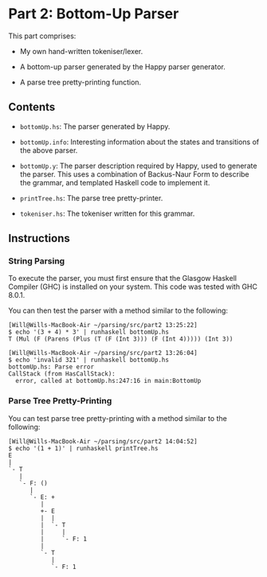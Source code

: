 # Part 2: Bottom-Up Parser

This part comprises:

* My own hand-written tokeniser/lexer.

* A bottom-up parser generated by the Happy parser generator.

* A parse tree pretty-printing function.

## Contents

* `bottomUp.hs`:   The parser generated by Happy.

* `bottomUp.info`: Interesting information about the states and transitions of
                   the above parser.

* `bottomUp.y`:    The parser description required by Happy, used to generate
                   the parser. This uses a combination of Backus-Naur Form to
                   describe the grammar, and templated Haskell code to
                   implement it.

* `printTree.hs`:  The parse tree pretty-printer.

* `tokeniser.hs`:  The tokeniser written for this grammar.

## Instructions

### String Parsing

To execute the parser, you must first ensure that the Glasgow Haskell Compiler
(GHC) is installed on your system. This code was tested with GHC 8.0.1.

You can then test the parser with a method similar to the following:

```
[Will@Wills-MacBook-Air ~/parsing/src/part2 13:25:22]
$ echo '(3 + 4) * 3' | runhaskell bottomUp.hs
T (Mul (F (Parens (Plus (T (F (Int 3))) (F (Int 4))))) (Int 3))

[Will@Wills-MacBook-Air ~/parsing/src/part2 13:26:04]
$ echo 'invalid 321' | runhaskell bottomUp.hs
bottomUp.hs: Parse error
CallStack (from HasCallStack):
  error, called at bottomUp.hs:247:16 in main:BottomUp
```

### Parse Tree Pretty-Printing

You can test parse tree pretty-printing with a method similar to the following:

```
[Will@Wills-MacBook-Air ~/parsing/src/part2 14:04:52]
$ echo '(1 + 1)' | runhaskell printTree.hs
E
|
`- T
   |
   `- F: ()
      |
      `- E: +
         |
         +- E
         |  |
         |  `- T
         |     |
         |     `- F: 1
         |
         `- T
            |
            `- F: 1
```
